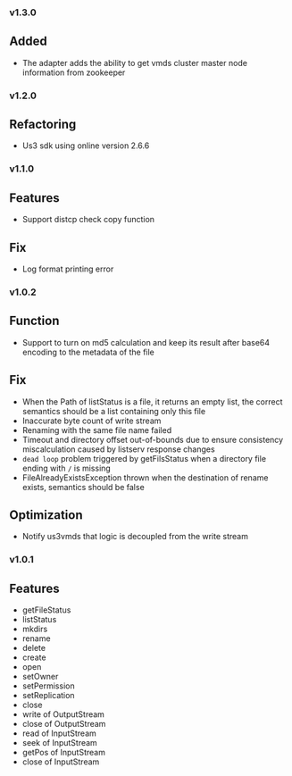 ### v1.3.0

## Added

- The adapter adds the ability to get vmds cluster master node information from zookeeper

### v1.2.0

## Refactoring

- Us3 sdk using online version 2.6.6

### v1.1.0

## Features

- Support distcp check copy function

## Fix

- Log format printing error

### v1.0.2

## Function

- Support to turn on md5 calculation and keep its result after base64 encoding to the metadata of the file

## Fix

- When the Path of listStatus is a file, it returns an empty list, the correct semantics should be a list containing only this file
- Inaccurate byte count of write stream
- Renaming with the same file name failed
- Timeout and directory offset out-of-bounds due to ensure consistency miscalculation caused by listserv response changes
- `dead loop` problem triggered by getFilsStatus when a directory file ending with `/` is missing
- FileAlreadyExistsException thrown when the destination of rename exists, semantics should be false

## Optimization

- Notify us3vmds that logic is decoupled from the write stream

### v1.0.1

## Features

- getFileStatus
- listStatus
- mkdirs
- rename
- delete
- create
- open
- setOwner
- setPermission
- setReplication
- close
- write of OutputStream
- close of OutputStream
- read of InputStream
- seek of InputStream
- getPos of InputStream
- close of InputStream

